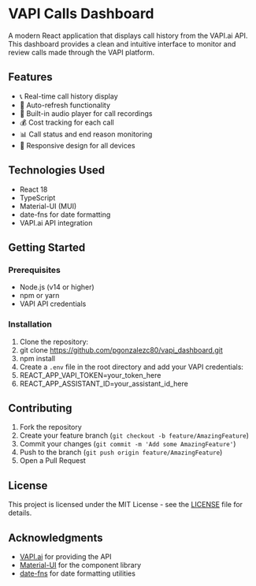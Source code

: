 # VAPI Calls Dashboard

A modern React application that displays call history from the VAPI.ai API. This dashboard provides a clean and intuitive interface to monitor and review calls made through the VAPI platform.

## Features

- 📞 Real-time call history display
- 🔄 Auto-refresh functionality
- 🎵 Built-in audio player for call recordings
- 💰 Cost tracking for each call
- 📊 Call status and end reason monitoring
- 📱 Responsive design for all devices

## Technologies Used

- React 18
- TypeScript
- Material-UI (MUI)
- date-fns for date formatting
- VAPI.ai API integration

## Getting Started

### Prerequisites

- Node.js (v14 or higher)
- npm or yarn
- VAPI API credentials

### Installation

1. Clone the repository:
2. git clone https://github.com/pgonzalezc80/vapi_dashboard.git
3. npm install
4. Create a `.env` file in the root directory and add your VAPI credentials:
5. REACT_APP_VAPI_TOKEN=your_token_here
6. REACT_APP_ASSISTANT_ID=your_assistant_id_here 


## Contributing

1. Fork the repository
2. Create your feature branch (`git checkout -b feature/AmazingFeature`)
3. Commit your changes (`git commit -m 'Add some AmazingFeature'`)
4. Push to the branch (`git push origin feature/AmazingFeature`)
5. Open a Pull Request

## License

This project is licensed under the MIT License - see the [LICENSE](LICENSE) file for details.

## Acknowledgments

- [VAPI.ai](https://vapi.ai) for providing the API
- [Material-UI](https://mui.com) for the component library
- [date-fns](https://date-fns.org) for date formatting utilities
